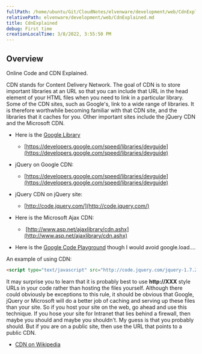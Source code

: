 ```yaml
---
fullPath: /home/ubuntu/Git/CloudNotes/elvenware/development/web/CdnExplained.md
relativePath: elvenware/development/web/CdnExplained.md
title: CdnExplained
debug: First time
creationLocalTime: 3/8/2022, 3:55:50 PM
---
```


<!-- toc -->
<!-- tocstop -->

## Overview

Online Code and CDN Explained.

CDN stands for Content Delivery Network. The goal of CDN is to store
important libraries at an URL so that you can include that URL in the
head element of your HTML files when you need to link in a particular
library. Some of the CDN sites, such as Google's, link to a wide range
of libraries. It is therefore worthwhile becoming familiar with that CDN
site, and the libraries that it caches for you. Other important sites
include the jQuery CDN and the Microsoft CDN.

-   Here is the [Google
    Library](http://code.google.com/apis/libraries/devguide.html)
    -   [https://developers.google.com/speed/libraries/devguide](https://developers.google.com/speed/libraries/devguide)

-   jQuery on Google CDN:
    -   [https://developers.google.com/speed/libraries/devguide](https://developers.google.com/speed/libraries/devguide)

-   jQuery CDN on jQuery site:
    -   [http://code.jquery.com/](http://code.jquery.com/)

-   Here is the Microsoft Ajax CDN:
    -    [http://www.asp.net/ajaxlibrary/cdn.ashx](http://www.asp.net/ajaxlibrary/cdn.ashx)

-   Here is the [Google Code
    Playground](http://code.google.com/apis/ajax/playground/?exp=libraries#jqueryui)
    though I would avoid google.load....

An example of using CDN:

```html
<script type="text/javascript" src="http://code.jquery.com/jquery-1.7.2.min.js"></script> 
```

It may surprise you to learn that it is probably best to use
**http://XXX** style URLs in your code rather than hosting the files
yourself. Although there could obviously be exceptions to this rule, it
should be obvious that Google, jQuery or Microsoft will do a better job
of caching and serving up these files than your site. So if you host
your site on the web, go ahead and use this technique. If you hose your
site for Intranet that lies behind a firewall, then maybe you should and
maybe you shouldn't. My guess is that you probably should. But if you
are on a public site, then use the URL that points to a public CDN.

- [CDN on Wikipedia](http://en.wikipedia.org/wiki/Content_delivery_network)
